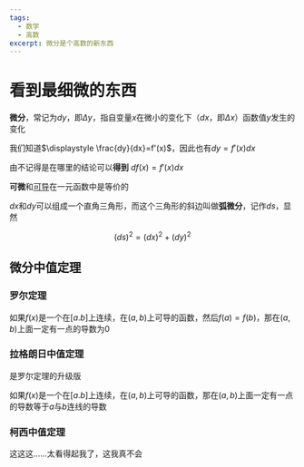 ```yaml
---
tags:
  - 数学
  - 高数
excerpt: 微分是个高数的新东西
---
```

# 看到最细微的东西

**微分**，常记为$dy$，即$\Delta y$，指自变量$x$在微小的变化下（$dx$，即$\Delta x$）函数值$y$发生的变化

我们知道$\displaystyle \frac{dy}{dx}=f'(x)$，因此也有$\displaystyle dy=f'(x)dx$

由不记得是在哪里的结论可以**得到** $df(x)=f'(x)dx$

**可微**和[可导](2025-1-6-开导！.md)在一元函数中是等价的

$dx$和$dy$可以组成一个直角三角形，而这个三角形的斜边叫做**弧微分**，记作$ds$，显然

$$
(ds)^2=(dx)^2+(dy)^2
$$

## 微分中值定理

### 罗尔定理

如果$f(x)$是一个在$[a.b]$上连续，在$(a,b)$上可导的函数，然后$f(a)=f(b)$，那在$(a,b)$上面一定有一点的导数为$0$

### 拉格朗日中值定理

是罗尔定理的升级版

如果$f(x)$是一个在$[a.b]$上连续，在$(a,b)$上可导的函数，那在$(a,b)$上面一定有一点的导数等于$a$与$b$连线的导数

### 柯西中值定理

这这这……太看得起我了，这我真不会

